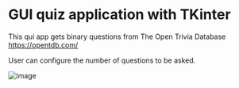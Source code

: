 # GUI quiz application with TKinter

This qui app gets binary questions from The Open Trivia Database https://opentdb.com/

User can configure the number of questions to be asked.


![image](https://user-images.githubusercontent.com/46963130/132554901-0e117598-9181-4e29-b775-47f7eb80bafe.png)
